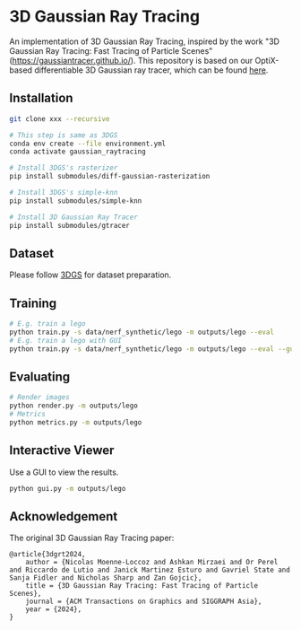 # 3D Gaussian Ray Tracing
An implementation of 3D Gaussian Ray Tracing, inspired by the work "3D Gaussian Ray Tracing: Fast Tracing of Particle Scenes" (https://gaussiantracer.github.io/). This repository is based on our OptiX-based differentiable 3D Gaussian ray tracer, which can be found [here]().


## Installation

```bash
git clone xxx --recursive

# This step is same as 3DGS
conda env create --file environment.yml
conda activate gaussian_raytracing

# Install 3DGS's rasterizer
pip install submodules/diff-gaussian-rasterization

# Install 3DGS's simple-knn
pip install submodules/simple-knn

# Install 3D Gaussian Ray Tracer
pip install submodules/gtracer
```

## Dataset
Please follow [3DGS](https://github.com/graphdeco-inria/gaussian-splatting) for dataset preparation.


## Training

```bash
# E.g. train a lego
python train.py -s data/nerf_synthetic/lego -m outputs/lego --eval
# E.g. train a lego with GUI
python train.py -s data/nerf_synthetic/lego -m outputs/lego --eval --gui
```

## Evaluating

```bash
# Render images
python render.py -m outputs/lego
# Metrics
python metrics.py -m outputs/lego
```

## Interactive Viewer
Use a GUI to view the results.
```bash
python gui.py -m outputs/lego
```

## Acknowledgement
The original 3D Gaussian Ray Tracing paper:
```
@article{3dgrt2024,
    author = {Nicolas Moenne-Loccoz and Ashkan Mirzaei and Or Perel and Riccardo de Lutio and Janick Martinez Esturo and Gavriel State and Sanja Fidler and Nicholas Sharp and Zan Gojcic},
    title = {3D Gaussian Ray Tracing: Fast Tracing of Particle Scenes},
    journal = {ACM Transactions on Graphics and SIGGRAPH Asia},
    year = {2024},
}
```
